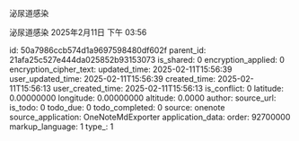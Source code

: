 泌尿道感染

泌尿道感染
2025年2月11日
下午 03:56


id: 50a7986ccb574d1a9697598480df602f
parent_id: 21afa25c527e444da025852b93153073
is_shared: 0
encryption_applied: 0
encryption_cipher_text: 
updated_time: 2025-02-11T15:56:39
user_updated_time: 2025-02-11T15:56:39
created_time: 2025-02-11T15:56:13
user_created_time: 2025-02-11T15:56:13
is_conflict: 0
latitude: 0.00000000
longitude: 0.00000000
altitude: 0.0000
author: 
source_url: 
is_todo: 0
todo_due: 0
todo_completed: 0
source: onenote
source_application: OneNoteMdExporter
application_data: 
order: 92700000
markup_language: 1
type_: 1